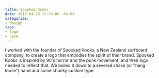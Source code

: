 ```yaml
---
title: Spooked Kooks
date: 2017-04-26 12:54:00 -04:00
categories:
- design
tags:
- logo
- case
---
```


I worked with the founder of Spooked Kooks, a New Zealand surfboard company, to create a logo that embodies the spirit of their brand. Spooked Kooks is inspired by 90's horror and the punk movement, and their logo needed to reflect that. We boiled it down to a severed shaka (or "hang loose") hand and some chunky custom type. 